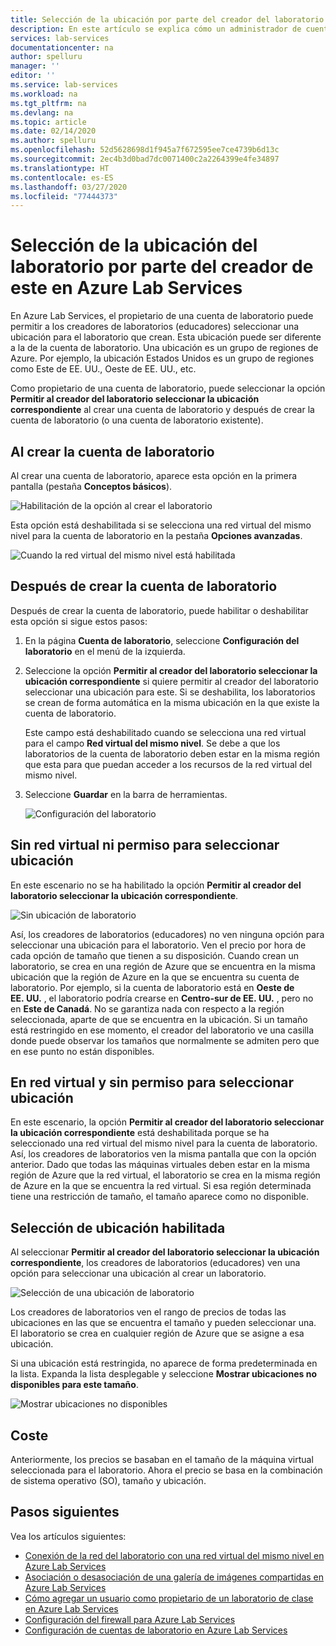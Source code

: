 ```yaml
---
title: Selección de la ubicación por parte del creador del laboratorio en Azure Lab Services
description: En este artículo se explica cómo un administrador de cuentas de laboratorio puede permitir que los creadores de laboratorios seleccionen las ubicaciones de sus laboratorios.
services: lab-services
documentationcenter: na
author: spelluru
manager: ''
editor: ''
ms.service: lab-services
ms.workload: na
ms.tgt_pltfrm: na
ms.devlang: na
ms.topic: article
ms.date: 02/14/2020
ms.author: spelluru
ms.openlocfilehash: 52d5628698d1f945a7f672595ee7ce4739b6d13c
ms.sourcegitcommit: 2ec4b3d0bad7dc0071400c2a2264399e4fe34897
ms.translationtype: HT
ms.contentlocale: es-ES
ms.lasthandoff: 03/27/2020
ms.locfileid: "77444373"
---
```

# <a name="allow-lab-creator-to-pick-location-for-the-lab-in-azure-lab-services"></a>Selección de la ubicación del laboratorio por parte del creador de este en Azure Lab Services
En Azure Lab Services, el propietario de una cuenta de laboratorio puede permitir a los creadores de laboratorios (educadores) seleccionar una ubicación para el laboratorio que crean. Esta ubicación puede ser diferente a la de la cuenta de laboratorio. Una ubicación es un grupo de regiones de Azure. Por ejemplo, la ubicación Estados Unidos es un grupo de regiones como Este de EE. UU., Oeste de EE. UU., etc. 

Como propietario de una cuenta de laboratorio, puede seleccionar la opción **Permitir al creador del laboratorio seleccionar la ubicación correspondiente** al crear una cuenta de laboratorio y después de crear la cuenta de laboratorio (o una cuenta de laboratorio existente). 

## <a name="at-the-time-of-lab-account-creation"></a>Al crear la cuenta de laboratorio
Al crear una cuenta de laboratorio, aparece esta opción en la primera pantalla (pestaña **Conceptos básicos**). 

![Habilitación de la opción al crear el laboratorio](../media/allow-lab-creator-pick-lab-location/create-lab-account.png)

Esta opción está deshabilitada si se selecciona una red virtual del mismo nivel para la cuenta de laboratorio en la pestaña **Opciones avanzadas**.  

![Cuando la red virtual del mismo nivel está habilitada](../media/allow-lab-creator-pick-lab-location/peer-virtual-network.png)


## <a name="after-the-lab-account-is-created"></a>Después de crear la cuenta de laboratorio
Después de crear la cuenta de laboratorio, puede habilitar o deshabilitar esta opción si sigue estos pasos: 

1. En la página **Cuenta de laboratorio**, seleccione **Configuración del laboratorio** en el menú de la izquierda.
2. Seleccione la opción **Permitir al creador del laboratorio seleccionar la ubicación correspondiente** si quiere permitir al creador del laboratorio seleccionar una ubicación para este. Si se deshabilita, los laboratorios se crean de forma automática en la misma ubicación en la que existe la cuenta de laboratorio. 
    
    Este campo está deshabilitado cuando se selecciona una red virtual para el campo **Red virtual del mismo nivel**. Se debe a que los laboratorios de la cuenta de laboratorio deben estar en la misma región que esta para que puedan acceder a los recursos de la red virtual del mismo nivel. 
1. Seleccione **Guardar** en la barra de herramientas. 

    ![Configuración del laboratorio](../media/allow-lab-creator-pick-lab-location/lab-settings.png)

## <a name="no-virtual-network-and-location-selection-isnt-allowed"></a>Sin red virtual ni permiso para seleccionar ubicación
En este escenario no se ha habilitado la opción **Permitir al creador del laboratorio seleccionar la ubicación correspondiente**. 

![Sin ubicación de laboratorio](../media/allow-lab-creator-pick-lab-location/lab-no-location.png)

Así, los creadores de laboratorios (educadores) no ven ninguna opción para seleccionar una ubicación para el laboratorio. Ven el precio por hora de cada opción de tamaño que tienen a su disposición. Cuando crean un laboratorio, se crea en una región de Azure que se encuentra en la misma ubicación que la región de Azure en la que se encuentra su cuenta de laboratorio. Por ejemplo, si la cuenta de laboratorio está en **Oeste de EE. UU.** , el laboratorio podría crearse en **Centro-sur de EE. UU.** , pero no en **Este de Canadá**. No se garantiza nada con respecto a la región seleccionada, aparte de que se encuentra en la ubicación. Si un tamaño está restringido en ese momento, el creador del laboratorio ve una casilla donde puede observar los tamaños que normalmente se admiten pero que en ese punto no están disponibles. 

## <a name="in-virtual-network-and-location-selection-isnt-allowed"></a>En red virtual y sin permiso para seleccionar ubicación
En este escenario, la opción **Permitir al creador del laboratorio seleccionar la ubicación correspondiente** está deshabilitada porque se ha seleccionado una red virtual del mismo nivel para la cuenta de laboratorio. Así, los creadores de laboratorios ven la misma pantalla que con la opción anterior. Dado que todas las máquinas virtuales deben estar en la misma región de Azure que la red virtual, el laboratorio se crea en la misma región de Azure en la que se encuentra la red virtual. Si esa región determinada tiene una restricción de tamaño, el tamaño aparece como no disponible. 

## <a name="location-selection-is-enabled"></a>Selección de ubicación habilitada
Al seleccionar **Permitir al creador del laboratorio seleccionar la ubicación correspondiente**, los creadores de laboratorios (educadores) ven una opción para seleccionar una ubicación al crear un laboratorio. 

![Selección de una ubicación de laboratorio](../media/allow-lab-creator-pick-lab-location/location-selection.png)

Los creadores de laboratorios ven el rango de precios de todas las ubicaciones en las que se encuentra el tamaño y pueden seleccionar una. El laboratorio se crea en cualquier región de Azure que se asigne a esa ubicación.

Si una ubicación está restringida, no aparece de forma predeterminada en la lista. Expanda la lista desplegable y seleccione **Mostrar ubicaciones no disponibles para este tamaño**. 

![Mostrar ubicaciones no disponibles](../media/allow-lab-creator-pick-lab-location/show-unavailable-locations.png)

## <a name="cost"></a>Coste
Anteriormente, los precios se basaban en el tamaño de la máquina virtual seleccionada para el laboratorio. Ahora el precio se basa en la combinación de sistema operativo (SO), tamaño y ubicación. 

## <a name="next-steps"></a>Pasos siguientes
Vea los artículos siguientes:

- [Conexión de la red del laboratorio con una red virtual del mismo nivel en Azure Lab Services](how-to-connect-peer-virtual-network.md)
- [Asociación o desasociación de una galería de imágenes compartidas en Azure Lab Services](how-to-attach-detach-shared-image-gallery.md)
- [Cómo agregar un usuario como propietario de un laboratorio de clase en Azure Lab Services](how-to-add-user-lab-owner.md)
- [Configuración del firewall para Azure Lab Services](how-to-configure-firewall-settings.md)
- [Configuración de cuentas de laboratorio en Azure Lab Services](how-to-configure-lab-accounts.md)